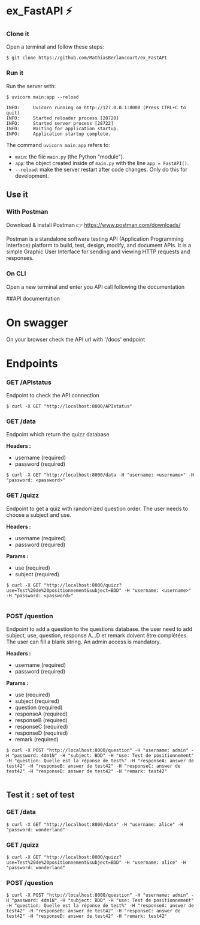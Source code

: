 # ex_FastAPI ⚡️

### Clone it

Open a terminal and follow these steps:

```console
$ git clone https://github.com/MathiasBerlancourt/ex_FastAPI

```

### Run it

Run the server with:

<div class="termy">

```console
$ uvicorn main:app --reload

INFO:     Uvicorn running on http://127.0.0.1:8000 (Press CTRL+C to quit)
INFO:     Started reloader process [28720]
INFO:     Started server process [28722]
INFO:     Waiting for application startup.
INFO:     Application startup complete.
```

</div>

The command `uvicorn main:app` refers to:

- `main`: the file `main.py` (the Python "module").
- `app`: the object created inside of `main.py` with the line `app = FastAPI()`.
- `--reload`: make the server restart after code changes. Only do this for development.

## Use it

### With Postman

Download & install Postman 👉 <https://www.postman.com/downloads/>

Postman is a standalone software testing API (Application Programming Interface) platform to build, test, design, modify, and document APIs. It is a simple Graphic User Interface for sending and viewing HTTP requests and responses.

### On CLI

Open a new terminal and enter you API call following the documentation

##API documentation

# On swagger

On your browser check the API url with '/docs' endpoint

# Endpoints

### GET /APIstatus

Endpoint to check the API connection

```console
$ curl -X GET "http://localhost:8000/APIstatus"

```

### GET /data

Endpoint which return the quizz database

<b>Headers :</b>

- username (required)
- password (required)

```console
$ curl -X GET "http://localhost:8000/data -H "username: <username>" -H "password: <password>"

```

### GET /quizz

Endpoint to get a quiz with randomized question order. The user needs to choose a subject and use.

<b>Headers :</b>

- username (required)
- password (required)

<b>Params :</b>

- use (required)
- subject (required)

```console
$ curl -X GET "http://localhost:8000/quizz?use=Test%20de%20positionnement&subject=BDD" -H "username: <username>" -H "password: <password>"


```

### POST /question

Endpoint to add a question to the questions database. the user need to add subject, use, question, response A...D et remark doivent être complétées. The user can fill a blank string.
An admin access is mandatory.

<b>Headers :</b>

- username (required)
- password (required)

<b>Params :</b>

- use (required)
- subject (required)
- question (required)
- responseA (required)
- responseB (required)
- responseC (required)
- responseD (required)
- remark (required)

```console
$ curl -X POST "http://localhost:8000/question" -H "username: admin" -H "password: 4dm1N" -H "subject: BDD" -H "use: Test de positionnement" -H "question: Quelle est la réponse de test%" -H "responseA: answer de test42" -H "responseB: answer de test42" -H "responseC: answer de test42" -H "responseD: answer de test42" -H "remark: test42"


```

## Test it : set of test

### GET /data

```console
$ curl -X GET "http://localhost:8000/data" -H "username: alice" -H "password: wonderland"

```

### GET /quizz

```console
$ curl -X GET "http://localhost:8000/quizz?use=Test%20de%20positionnement&subject=BDD" -H "username: alice" -H "password: wonderland"

```

### POST /question

```console
$ curl -X POST "http://localhost:8000/question" -H "username: admin" -H "password: 4dm1N" -H "subject: BDD" -H "use: Test de positionnement" -H "question: Quelle est la réponse de test%" -H "responseA: answer de test42" -H "responseB: answer de test42" -H "responseC: answer de test42" -H "responseD: answer de test42" -H "remark: test42"

```
